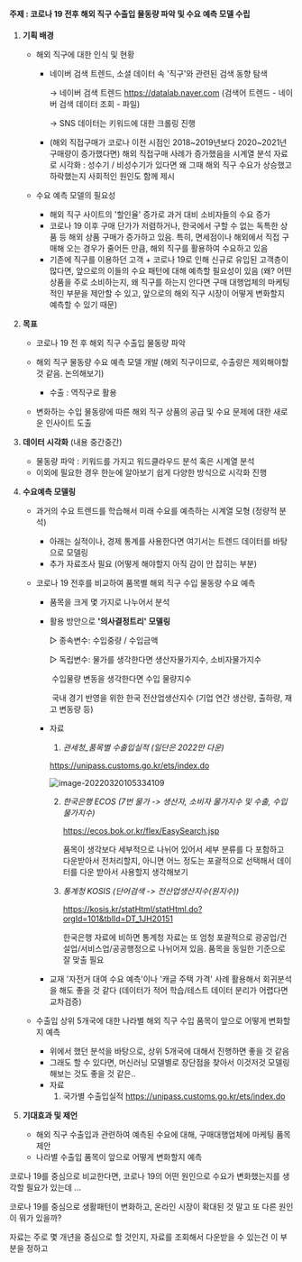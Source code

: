#### 주제 : 코로나 19 전후 해외 직구 수출입 물동량 파악 및 수요 예측 모델 수립



1. **기획 배경**

   - 해외 직구에 대한 인식 및 현황

     - 네이버 검색 트렌드, 소셜 데이터 속 '직구'와 관련된 검색 동향 탐색

       → 네이버 검색 트렌드 https://datalab.naver.com (검색어 트렌드 - 네이버 검색 데이터 조회 - 파일)

       → SNS 데이터는 키워드에 대한 크롤링 진행

     - (해외 직접구매가 코로나 이전 시점인 2018~2019년보다 2020~2021년 구매량이 증가했다면) 해외 직접구매 사례가 증가했음을 시계열 분석 자료로 시각화 : 성수기 / 비성수기가 있다면 왜 그때 해외 직구 수요가 상승했고 하락했는지 사회적인 원인도 함께 제시

   - 수요 예측 모델의 필요성

     - 해외 직구 사이트의 '할인율' 증가로 과거 대비 소비자들의 수요 증가
     - 코로나 19 이후 구매 단가가 저렴하거나, 한국에서 구할 수 없는 독특한 상품 등 해외 상품 구매가 증가하고 있음. 특히, 면세점이나 해외에서 직접 구매해 오는 경우가 줄어든 만큼, 해외 직구를 활용하여 수요하고 있음
     - 기존에 직구를 이용하던 고객 + 코로나 19로 인해 신규로 유입된 고객층이 많다면, 앞으로의 이들의 수요 패턴에 대해 예측할 필요성이 있음 (왜? 어떤 상품을 주로 소비하는지, 왜 직구를 하는지 안다면 구매 대행업체의 마케팅적인 부분을 제안할 수 있고, 앞으로의 해외 직구 시장이 어떻게 변화할지 예측할 수 있기 때문)

     

2. **목표**

   - 코로나 19 전 후 해외 직구 수출입 물동량 파악
   - 해외 직구 물동량 수요 예측 모델 개발 (해외 직구이므로, 수출량은 제외해야할 것 같음. 논의해보기)
     - 수출 : 역직구로 활용

   - 변화하는 수입 물동량에 따른 해외 직구 상품의 공급 및 수요 문제에 대한 새로운 인사이트 도출



3. **데이터 시각화** (내용 중간중간)

   - 물동량 파악 : 키워드를 가지고 워드클라우드 분석 혹은 시계열 분석
   - 이외에 필요한 경우 한눈에 알아보기 쉽게 다양한 방식으로 시각화 진행

   

4. **수요예측 모델링**

   - 과거의 수요 트렌드를 학습해서 미래 수요를 예측하는 시계열 모형 (정량적 분석)

     - 아래는 실적이나, 경제 통계를 사용한다면 여기서는 트렌드 데이터를 바탕으로 모델링
     - 추가 자료조사 필요 (어떻게 해야할지 아직 감이 안 잡히는 부분)

     

   - 코로나 19 전후를 비교하여 품목별 해외 직구 수입 물동량 수요 예측 

     - 품목을 크게 몇 가지로 나누어서 분석

     - 활용 방안으로 **'의사결정트리' 모델링**

       ▷ 종속변수: 수입중량 / 수입금액

       ▷ 독립변수: 물가를 생각한다면 생산자물가지수, 소비자물가지수

       ​		    		 수입물량 변동을 생각한다면 수입 물량지수

       ​			    	 국내 경기 반영을 위한 한국 전산업생산지수 (기업 연간 생산량, 출하량, 재고 변동량 등)

     - 자료

       1)  *관세청_품목별 수출입실적 (일단은 2022만 다운)*

          https://unipass.customs.go.kr/ets/index.do

          ![image-20220320105334109](자료조사(혜인)_0319.assets/image-20220320105334109.png)

       2. *한국은행 ECOS (7번 물가 -> 생산자, 소비자 물가지수 및 수출, 수입 물가지수)*

          https://ecos.bok.or.kr/flex/EasySearch.jsp

          품목이 생각보다 세부적으로 나뉘어 있어서 세부 분류를 다 포함하고 다운받아서 전처리할지, 아니면 어느 정도는 포괄적으로 선택해서 데이터를 다운 받아서 사용할지 생각해보기

       3. *통계청 KOSIS (단어검색 -> 전산업생산지수(원지수))*

          https://kosis.kr/statHtml/statHtml.do?orgId=101&tblId=DT_1JH20151

          한국은행 자료에 비하면 통계청 자료는 또 엄청 포괄적으로 광공업/건설업/서비스업/공공행정으로 나뉘어져 있음. 품목을 동일한 기준으로 잘 맞출 필요

     - 교재 '자전거 대여 수요 예측'이나 '캐글 주택 가격' 사례 활용해서 회귀분석을 해도 좋을 것 같다 (데이터가 적어 학습/테스트 데이터 분리가 어렵다면 교차검증)

       

   - 수출입 상위 5개국에 대한 나라별 해외 직구 수입 품목이 앞으로 어떻게 변화할지 예측

     - 위에서 했던 분석을 바탕으로, 상위 5개국에 대해서 진행하면 좋을 것 같음
     - 그래도 할 수 있다면, 머신러닝 모델별로 장단점을 찾아서 이것저것 모델링해보는 것도 좋을 것 같은..
     - 자료
       1. 국가별 수출입실적 https://unipass.customs.go.kr/ets/index.do

   

5. **기대효과 및 제언**
   - 해외 직구 수출입과 관련하여 예측된 수요에 대해, 구매대행업체에 마케팅 품목 제안
   - 나라별 수출입 품목이 앞으로 어떻게 변화할지 예측



코로나 19를 중심으로 비교한다면, 코로나 19의 어떤 원인으로 수요가 변화했는지를 생각할 필요가 있는데 ...

코로나 19를 중심으로 생활패턴이 변화하고, 온라인 시장이 확대된 것 말고 또 다른 원인이 뭐가 있을까?

자료는 주로 몇 개년을 중심으로 할 것인지, 자료를 조회해서 다운받을 수 있는건 이 부분을 정하고 